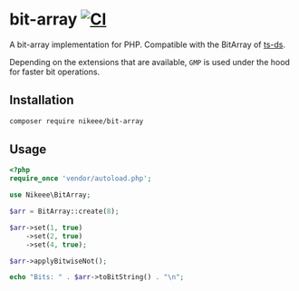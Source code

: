# bit-array [![CI](https://github.com/nikeee/php-bit-array/actions/workflows/CI.yml/badge.svg)](https://github.com/nikeee/php-bit-array/actions/workflows/CI.yml)
A bit-array implementation for PHP. Compatible with the BitArray of [ts-ds](https://github.com/nikeee/ts-ds).

Depending on the extensions that are available, `GMP` is used under the hood for faster bit operations.

## Installation

```sh
composer require nikeee/bit-array
```

## Usage
```php
<?php
require_once 'vendor/autoload.php';

use Nikeee\BitArray;

$arr = BitArray::create(8);

$arr->set(1, true)
    ->set(2, true)
    ->set(4, true);

$arr->applyBitwiseNot();

echo "Bits: " . $arr->toBitString() . "\n";
```
